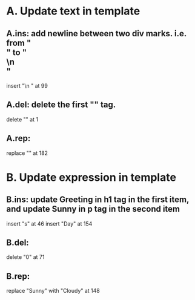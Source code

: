 # A. Update text in template
## A.ins: add newline between two div marks. i.e. from "</div><div>" to "</div>\n  <div>"
  insert "\n  " at 99
 
## A.del: delete the first "<html>" tag.
  delete "<html>" at 1

## A.rep: 
  replace "</html>" at 182

# B. Update expression in template
## B.ins: update Greeting in h1 tag in the first item, and update Sunny in p tag in the second item
  insert "s" at 46
  insert "Day" at 154

## B.del: 
  delete "0" at 71


## B.rep: 
  replace "Sunny" with "Cloudy" at 148